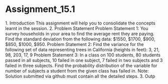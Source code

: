 # Assignment_15.1
1.​ Introduction
This assignment will help you to consolidate the concepts learnt in the session.
2.​ Problem Statement
Problem Statement 1:
You survey households in your area to find the average rent they are paying. Find the
standard deviation from the following data:
$1550, $1700, $900, $850, $1000, $950.
Problem Statement 2:
Find the variance for the following set of data representing trees in California (heights in
feet):
3, 21, 98, 203, 17, 9
Problem Statement 3:
In a class on 100 students, 80 students passed in all subjects, 10 failed in one subject, 7
failed in two subjects and 3 failed in three subjects. Find the probability distribution of
the variable for number of subjects a student from the given class has failed in.
Note: Solution submitted via github must contain all the detailed steps.
3.​ Outp
